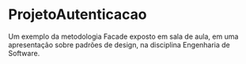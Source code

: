 # ProjetoAutenticacao
Um exemplo da metodologia Facade exposto em sala de aula, em uma apresentação sobre padrões de design, na disciplina Engenharia de Software.

